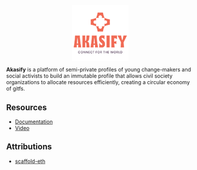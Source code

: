 <p align="center">
  <img align="center" width="30%" src="/documentation/logo_main.svg">
</p>

**Akasify** is a platform of semi-private profiles of young change-makers and social activists to build an immutable profile that allows civil society organizations to allocate resources efficiently, creating a circular economy of gitfs.

## Resources

* [Documentation](https://nestorbonilla.gitbook.io/akasify/)
* [Video](https://youtu.be/MVZaqq95WWA)

## Attributions

* [scaffold-eth](https://github.com/austintgriffith/scaffold-eth)